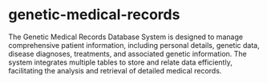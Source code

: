 # genetic-medical-records
The Genetic Medical Records Database System is designed to manage comprehensive patient information,
including personal details, genetic data, disease diagnoses, treatments, and associated genetic information.
The system integrates multiple tables to store and relate data efficiently, facilitating the analysis and retrieval of detailed medical records.
